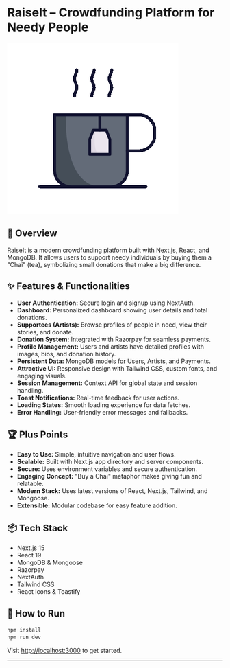 
# RaiseIt – Crowdfunding Platform for Needy People

![Logo](public/tea.gif)

## 🚀 Overview

RaiseIt is a modern crowdfunding platform built with Next.js, React, and MongoDB. It allows users to support needy individuals by buying them a "Chai" (tea), symbolizing small donations that make a big difference.

## ✨ Features & Functionalities

- **User Authentication:** Secure login and signup using NextAuth.
- **Dashboard:** Personalized dashboard showing user details and total donations.
- **Supportees (Artists):** Browse profiles of people in need, view their stories, and donate.
- **Donation System:** Integrated with Razorpay for seamless payments.
- **Profile Management:** Users and artists have detailed profiles with images, bios, and donation history.
- **Persistent Data:** MongoDB models for Users, Artists, and Payments.
- **Attractive UI:** Responsive design with Tailwind CSS, custom fonts, and engaging visuals.
- **Session Management:** Context API for global state and session handling.
- **Toast Notifications:** Real-time feedback for user actions.
- **Loading States:** Smooth loading experience for data fetches.
- **Error Handling:** User-friendly error messages and fallbacks.

## 🏆 Plus Points

- **Easy to Use:** Simple, intuitive navigation and user flows.
- **Scalable:** Built with Next.js app directory and server components.
- **Secure:** Uses environment variables and secure authentication.
- **Engaging Concept:** "Buy a Chai" metaphor makes giving fun and relatable.
- **Modern Stack:** Uses latest versions of React, Next.js, Tailwind, and Mongoose.
- **Extensible:** Modular codebase for easy feature addition.

## 📦 Tech Stack

- Next.js 15
- React 19
- MongoDB & Mongoose
- Razorpay
- NextAuth
- Tailwind CSS
- React Icons & Toastify

## 📝 How to Run

```bash
npm install
npm run dev
```
Visit [http://localhost:3000](http://localhost:3000) to get started.

---
